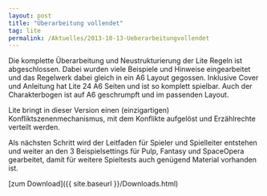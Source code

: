 ```yaml
---
layout: post
title: "Überarbeitung vollendet"
tag: lite
permalink: /Aktuelles/2013-10-13-Ueberarbeitungvollendet
---
```



Die komplette Überarbeitung und Neustrukturierung der Lite Regeln ist abgeschlossen. Dabei wurden viele Beispiele und Hinweise eingearbeitet und das Regelwerk dabei gleich in ein A6 Layout gegossen. Inklusive Cover und Anleitung hat Lite 24 A6 Seiten und ist so komplett spielbar. Auch der Charakterbogen ist auf A6 geschrumpft und im passenden Layout.

Lite bringt in dieser Version einen (einzigartigen) Konfliktszenenmechanismus, mit dem Konflikte aufgelöst und Erzählrechte verteilt werden.

Als nächsten Schritt wird der Leitfaden für Spieler und Spielleiter entstehen und weiter an den 3 Beispielsettings für Pulp, Fantasy und SpaceOpera gearbeitet, damit für weitere Spieltests auch genügend Material vorhanden ist.

[zum Download]({{ site.baseurl }}/Downloads.html)


